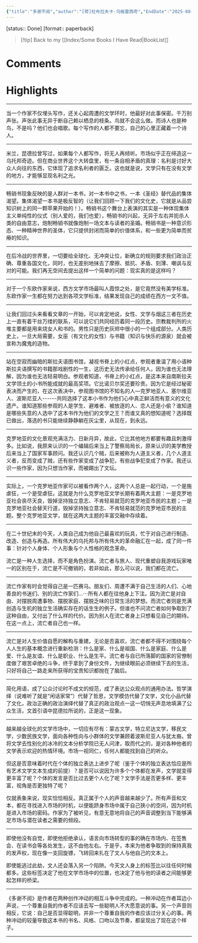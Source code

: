 ```yaml
---
{"title":"多谢不阅","author":"[荷]杜布拉夫卡·乌格雷西奇","EndDate":"2025-08-26","publisher":"云南人民出版社","dg-publish":true,"permalink":"/BookNotes/多谢不阅/","dgPassFrontmatter":true,"noteIcon":""}
---
```


[status:: Done]
[format:: paperback]

>[!tip] Back to my [[Index/Some Books I Have Read\|BookList]]

# Comments

# Highlights  

---

当一个作家不仅埋头写作，还关心起周遭的文学环时，他最好对此事保密。千万别声张。声张此事无异于断自己赖以栖息的枝条。鸟就不会这么做。而诗人也是种鸟，不是吗？他们也会唱歌。每个写作的人都不要忘，自己的心里正藏着一个诗人。

----

米兰，昆德拉曾写过，如果每个人都写作，将无人再倾听。市场似乎正在缔造这一乌托邦奇迹。但在商业世界这个大转盘里，有一条自相矛盾的真理：名利是讨好大众人向往的东西，它体现了追求名利者的匮乏。这也就是说，文学只有在没有文学的地方，才能够显现名利之光。

---
畅销书现象反映的是人群对一本书，对一本书中之书，一本《圣经》替代品的集体渴望。集体渴望一本书是极反智的（让我们回顾一下我们的文化史，它就是从品尝知识树上的同一颗苹果开始的！）。畅销书这个舞台上表演的其实是一种体现集体主义单纯性的仪式（别人爱的，我们也爱），畅销书的兴起，无异于左右并扼杀人类的自由意志，炮制畅销书就像炮制一场文本与读者的圣婚。畅销书是一种意识形态、一种精神世界的圣体，它只提供封闭而简单的价值体系，和一些更为简单而贫瘠的知识。
  
---

在后冷战的世界里，一切要给全球化、无冲突让位，新确立的规则要求我们政治正确、尊重各国文化，同时，也无差别地抹去了摩擦、抵抗、矛盾、刻薄、嘲讽与反对的可能。我们再无空间去提出这样一个简单的问题：现实真的是这样吗？

----

对于一个东欧作家来说，西方文学市场最叫人霞惊之处，是它竟然没有美学标准。东欧作家一生都在努力达到各项文学标准，结果发现自己的成绩在西方一文不值。

----

让我们回过头来看看文章的一开始，可以肯定地说，女性、文学与烟这三者在历史上一直有着干丝万缕的联系，可以说它们共同经历着同一段历史。宗教裁判所的火堆主要都是用来烧女人和书的。男性只是历史灰烬中很小的一个组成部分。人类历史上，一旦大局需要，女巫（有文化的女性）与书籍（知识与快乐的源泉）就会被宣称为魔鬼的造物。

-----  

站在空寂而幽暗的斯拉夫语图书馆，凝视书脊上的小红点，参观者重温了用小语种斯拉夫语撰写的书籍那戏剧性的一生，这历史无法传承给任何人，因为谁也无法理解，因为谁也无法轻易明白。参观者知道，书脊上的小红点，是这本来自南斯拉夫文学领土的小书所能成就的最高奖项。它比诺贝尔奖还要珍贵。因为它是经过秘密表决而产生的，在这次表决中，参观图书馆的不知名的人—克罗地亚人、塞尔维亚人、波斯尼亚人------共同选择了这本小书作为他们心中真正鲜活而有意义的文化遗产。谁知道那些参观的人是学生、避难者、被放逐的人、恋人还是小偷？谁知道是哪些失意的人选中了这本书作为他们的文学之王？而谁又真的想知道呢？选择既已做出，落选的书只能继续静静躺在灰尘里，从现在，到永远。

-----

克罗地亚的文化景观充满活力、日新月异，故此，它比其他地方都要有趣且刺激得多。比如说，我原来认识的一个编辑后来当上了警察局局长，原来认识的美学教授后来当上了国家军事顾问。我还认识几个贼，后来被称为人道主义者，几个人道主义者，反而变成了贼，还有些作家变成了战争犯，有些战争犯变成了作家。我还认识一些作家，因为只想当作家，而被踢出了文坛。

-----

实际上，一个克罗地亚作家可以被看作两个人，这两个人总是一起行动，一个是施虐狂，一个是受虐狂。这就是为什么克罗地亚文学长期有着两大主题：一是克罗地亚社会丧尽天良，毁掉坚持独立意志、不肯轻易就范的克罗地亚市民的主题；一是克罗地亚社会替天行道，毁掉坚持独立意志、不肯轻易就范的克罗地亚市民的主题。整个克罗地亚文学，就在这两大主题的丰富交融中存续着。

------

在二十世纪末的今天，人类自己成为他自己最喜欢的玩具，忙于对自己进行制造、改造、创造与再造。所有伟大的乌托邦与所有伟大的革命融汇在一起，成了同一件事：针对个人身体、个人形象与个人性格的观念革命。

流亡是一种人生选择，而不是角色扮演。流亡者与旅人、现代重塑自我游戏玩家唯一的区别在于，流亡是不可撤销的，若非如此，那么可以说，我们都在流亡。

------

流亡作家有时会觉得自己是一匹赛马。朋友们、周遭不满于自己生活的人们、心地善良的书迷们、别的流亡作家们…⋯所有人都在往他身上下注。因为流亡是对自由、对摆脱周遭事物、摆脱家庭、摆脱乏味的日常生活的梦想。而流亡者则是充满创造与生机的独立生活确实存在的话生生的例子。但谁也不问流亡者如何争取到了这种自由，又付出了什么样的代价。因为别人在流亡者身上只想看见自己的期待。在这一点上，流亡者自己也一样。

------

流亡是对人生价值自愿的解构与重建。无论是否喜欢，流亡者都不得不对围绕每个人人生的基本概念进行重新检测：什么是家、什么是祖国、什么是家庭、什么是爱、什么是友谊、什么是职业、什么是生平。流亡者与自已所落脚的国家的官僚制度做了艰苦卓绝的斗争，终于拿到了身份文件，为继续眼前必须继续下去的生活，只好将自己一路走来所获得的宝贵知识都抛在了脑后。

------


简化用语，成了公众讨论时不成文的规范，成了表达公众观点的通用办法。哲学演绎（说难听了就是“闲话家常”）代替了哲思，文学模仿代替了文学，文化小品代替了文化，政治正确的政治演绎代替了真正的政治观点一这一切悄无声息地填满了公众生活，文首引语中昆德拉所说的，正是这一现象。

------


越来越全球化的文学市场中，一切应有尽有：蒙古文学，特立尼达文学，移民文学，少数民族文学，面向各种性向与小群体的文学兼顾着波斯尼亚人与犹太裔。曾将文学去性别化的冰冷的文本分析学院已无人问津，取而代之的，是对各种他者的文学表示欢迎的热情环境。市场一视同仁，任何人都能找到自己的听众。

但这是否意味着时代在个体的独立表达上进步了呢（鉴于个体的独立表达恰应是所有艺术文学文本生成的前提）？是否可以说因为许多个个体都在发声，文学就变得更丰富了呢？个体的发言是否比过去更个人化了呢？文学手法是否更多样、更丰富，视角是否更独特了呢？

仅就表象来说，现实恰恰相反。真正属于个人的声音越来越少了。所有声音和文本，都在寻找进入市场的时机，以便能跻身市场中属于自己狭小的空间，因为时机是进入市场的密码。作家为了被听见，有意无意地将自己的声音调整到当下能够满足市场与潜在读者之需要的频段。

----

即使他没有自觉，即使他拒绝承认，语言向市场转型的事的确在市场内、在签售会、在读书会等各处发生，这不由他左右。于是乎，本来为他者争取到的保持真我的发声权，现在像一支回旋镖，飞转回来扎在了文人与他自己的文本上。

即使能逃过此劫，文人还会落入另一个陷阱。今天文人身上的标签比以往任何时候都多。这些标签决定了他在文学市场中的位置，也决定了他与他的读者之间能够更起怎样的桥梁。

------

《多谢不阅》是作者在两种创作冲动的相互斗争中完成的。一种冲动在作者耳边小声说，一个尊重自我的作者不应该去写一些聪明人不大愿意说的事。另一个声音则相反，它说：自己是否显得聪明，并非一个尊重自我的作者应该过分关心的事。两种冲动的较量导致这本书的书名、风格、口吻以及节奏，都呈现出了现在这个样子。

---
